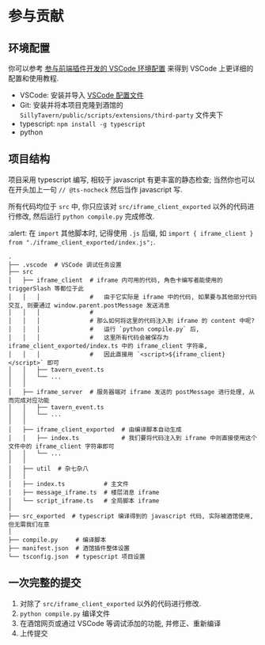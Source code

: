 # 参与贡献

## 环境配置

你可以参考 [参与前端插件开发的 VSCode 环境配置](https://sillytavern-stage-girls-dog.readthedocs.io/tool_and_experience/js_slash_runner/index.html) 来得到 VSCode 上更详细的配置和使用教程.

- VSCode: 安装并导入 [VSCode 配置文件](https://gitgud.io/SmilingFace/tavern_resource/-/raw/main/工具经验/sillytavern.code-profile?inline=false)
- Git: 安装并将本项目克隆到酒馆的 `SillyTavern/public/scripts/extensions/third-party` 文件夹下
- typescript: `npm install -g typescript`
- python

## 项目结构

项目采用 typescript 编写, 相较于 javascript 有更丰富的静态检查; 当然你也可以在开头加上一句 `// @ts-nocheck` 然后当作 javascript 写.

所有代码均位于 `src` 中, 你只应该对 `src/iframe_client_exported` 以外的代码进行修改, 然后运行 `python compile.py` 完成修改.

:alert: 在 ``import`` 其他脚本时, 记得使用 ``.js`` 后缀, 如 ``import { iframe_client } from "./iframe_client_exported/index.js";``.

```text
.
├── .vscode  # VSCode 调试任务设置
├── src
│   ├── iframe_client  # iframe 内可用的代码, 角色卡编写者能使用的 triggerSlash 等都位于此
│   │   │              #   由于它实际是 iframe 中的代码, 如果要与其他部分代码交互, 则要通过 window.parent.postMessage 发送消息
│   │   │              #
│   │   │              # 那么如何将这里的代码注入到 iframe 的 content 中呢?
│   │   │              #   运行 `python compile.py` 后,
│   │   │              #   这里所有代码会被保存为 iframe_client_exported/index.ts 中的 iframe_client 字符串,
│   │   │              #   因此直接用 `<script>${iframe_client}</script>` 即可
│   │   ├── tavern_event.ts
│   │   └── ...
│   │
│   ├── iframe_server  # 服务器端对 iframe 发送的 postMessage 进行处理, 从而完成对应功能
│   │   ├── tavern_event.ts
│   │   └── ...
│   │
│   ├── iframe_client_exported  # 由编译脚本自动生成
│   │   ├── index.ts            # 我们要将代码注入到 iframe 中则直接使用这个文件中的 iframe_client 字符串即可
│   │   └── ...
│   │
│   ├── util  # 杂七杂八
│   │
│   ├── index.ts           # 主文件
│   ├── message_iframe.ts  # 楼层消息 iframe
│   └── script_iframe.ts   # 全局脚本 iframe
│
├── src_exported  # typescript 编译得到的 javascript 代码, 实际被酒馆使用, 但无需我们在意
│
├── compile.py     # 编译脚本
├── manifest.json  # 酒馆插件整体设置
└── tsconfig.json  # typescript 项目设置
```

## 一次完整的提交

1. 对除了 `src/iframe_client_exported` 以外的代码进行修改.
2. `python compile.py` 编译文件
3. 在酒馆网页或通过 VSCode 等调试添加的功能, 并修正、重新编译
4. 上传提交
